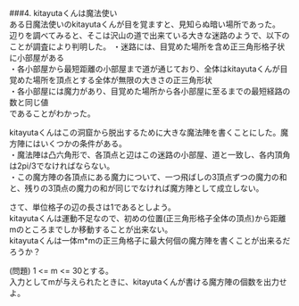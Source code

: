###4. kitayutaくんは魔法使い  
ある日魔法使いのkitayutaくんが目を覚ますと、見知らぬ暗い場所であった。  
辺りを調べてみると、そこは沢山の道で出来ている大きな迷路のようで、以下のことが調査により判明した。   ・迷路には、目覚めた場所を含め正三角形格子状に小部屋がある  
・各小部屋から最短距離の小部屋まで道が通じており、全体はkitayutaくんが目覚めた場所を頂点とする全体が無限の大きさの正三角形状  
・各小部屋には魔力があり、目覚めた場所から各小部屋に至るまでの最短経路の数と同じ値  
であることがわかった。  

  
kitayutaくんはこの洞窟から脱出するために大きな魔法陣を書くことにした。魔方陣にはいくつかの条件がある。  
・魔法陣は凸六角形で、各頂点と辺はこの迷路の小部屋、道と一致し、各内頂角は2pi/3でなければならない。  
・この魔方陣の各頂点にある魔力について、一つ飛ばしの3頂点ずつの魔力の和と、残りの3頂点の魔力の和が同じでなければ魔方陣として成立しない。  
  
さて、単位格子の辺の長さは1であるとしよう。  
kitayutaくんは運動不足なので、初めの位置(正三角形格子全体の頂点)から距離mのところまでしか移動することが出来ない。  
kitayutaくんは一体m*mの正三角格子に最大何個の魔方陣を書くことが出来るだろうか？  

(問題)
1 <= m <= 30とする。  
入力としてmが与えられたときに、kitayutaくんが書ける魔方陣の個数を出力せよ。
